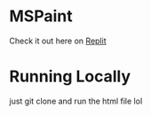 # MSPaint
Check it out here on [Replit](https://Paint.stepfightgaming.repl.co)

# Running Locally
just git clone and run the html file lol
